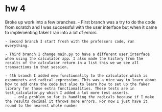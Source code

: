 # hw 4

Broke up work into a few branches. 
    - First branch was a try to do the code from scratch and I was successful with the user interface but when it came to implementing faker I ran into a lot of errors. 

    - Second branch I start fresh with the professors code, ran everything. 

    - Third branch I change main.py to have a different user interface when using the calculator app. I also made the history from the results of the calculator return in a list this we we see all transactions in that session.

    - 4th branch I added new functionality to the calculator which is exponenets and radical expression. This was a nice way to learn about how to add onto the code but also to learn how to set up the faker library for those extra functionalities. These tests are in test_calculator.py which I added a lot more test asserts. 
        - only problem so far is handling the radicals because if I make the results decimal it throws more errors. For now I just have it round to the nearest whole number